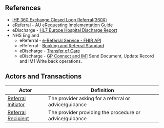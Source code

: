## References

* [IHE 360 Exchange Closed Loop Referral(360X)](https://www.ihe.net/uploadedFiles/Documents/PCC/IHE_PCC_Suppl_360X.pdf)
* eReferral - [AU eRequesting Implementation Guide](https://build.fhir.org/ig/hl7au/au-fhir-erequesting/index.html)
* eDischarge - [HL7 Europe Hospital Discharge Report](https://build.fhir.org/ig/hl7-eu/hdr/index.html)
* NHS England
  * eReferral - [e-Referral Service - FHIR API](https://digital.nhs.uk/developer/api-catalogue/e-referral-service-fhir)
  * eReferral - [Booking and Referral Standard](https://digital.nhs.uk/services/booking-and-referral-standard) 
  * eDischarge - [Transfer of Care](https://digital.nhs.uk/services/transfer-of-care-initiative)
  * eDischarge - [GP Connect and IM1](https://digital.nhs.uk/services/gp-connect) Send Document, Update Record and IM1 Write back operations.

## Actors and Transactions

| Actor                                                        | Definition                                              |
|--------------------------------------------------------------|---------------------------------------------------------|
| [Referral Initiator](ActorDefinition-ReferralInitiator.html) | The provider asking for a referral or advice/guidance   |
| [Referral Recipient](ActorDefinition-ReferralRecipient.html) | The provider providing the procedure or advice/guidance |

